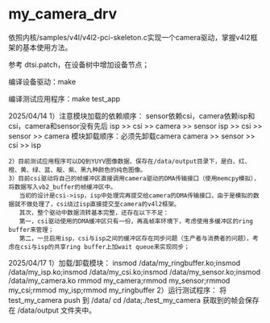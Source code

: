 # my_camera_drv
依照内核/samples/v4l/v4l2-pci-skeleton.c实现一个camera驱动，掌握v4l2框架的基本使用方法。

参考 dtsi.patch，在设备树中增加设备节点；

编译设备驱动：make

编译测试应用程序：make test_app

2025/04/14
	1）注意模块加载的依赖顺序： sensor依赖csi，camera依赖isp和csi，camera和sensor没有先后
		isp >> csi >> camera >> sensor
		isp >> csi >> sensor >> camera
		模块卸载顺序：必须先卸载camera
		camera >> sensor >> csi >> isp
	
	2）目前测试应用程序可以DQ到YUYV图像数据，保存在/data/output目录下，是白、红、橙、黄、绿、蓝、靛、紫、黑九种颜色的纯色图像。
	3）目前csi驱动将自己的帧缓冲区直接调用camera驱动的DMA传输接口（使用memcpy模拟），将数据写入vb2_buffer的帧缓冲区中。
	   当初的设计是csi->isp，isp中处理完再提交给camera的DMA传输接口，由于是模拟的数据就不做处理了，csi绕过isp直接提交至camera的v4l2框架。
	   其次，整个驱动中数据流转基本完整，还存在以下不足：
	   第一，csi驱动使用的DMA缓冲区只有一份，再高帧率环境下，考虑使用多缓冲区的ring buffer来管理；
	   第二，一旦启用isp，csi与isp之间的缓冲区存在同步问题（生产者与消费者的问题），考虑在csi与isp的共享ring buffer上加wait queue来实现同步；

2025/04/17
	1）加载/卸载模块：
		insmod /data/my_ringbuffer.ko;insmod /data/my_isp.ko;insmod /data/my_csi.ko;insmod /data/my_sensor.ko;insmod /data/my_camera.ko
		rmmod my_camera;rmmod my_sensor;rmmod my_csi;rmmod my_isp;rmmod my_ringbuffer
	2）运行测试程序：
		将 test_my_camera push 到 /data/
		cd /data;./test_my_camera
		获取到的帧会保存在 /data/output 文件夹中。

